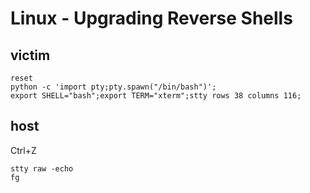 # Linux - Upgrading Reverse Shells

## victim

```
reset
python -c 'import pty;pty.spawn("/bin/bash")';
export SHELL="bash";export TERM="xterm";stty rows 38 columns 116;
```

## host

Ctrl+Z

```
stty raw -echo
fg
```